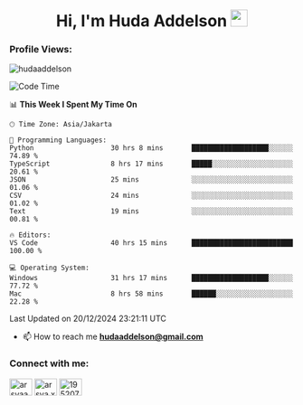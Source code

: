 <h1 align="center">Hi, I'm Huda Addelson 
  <img src="https://media.giphy.com/media/hvRJCLFzcasrR4ia7z/giphy.gif" width="30px"/>
</h1>

<p align="left"> <h3>Profile Views:</h3> <img src="https://komarev.com/ghpvc/?username=huda-addelson&label=Profile%20views&color=0e75b6&style=flat" alt="hudaaddelson" /> </p>

<!--START_SECTION:waka-->
![Code Time](http://img.shields.io/badge/Code%20Time-76%20hrs%2043%20mins-blue)

📊 **This Week I Spent My Time On** 

```text
🕑︎ Time Zone: Asia/Jakarta

💬 Programming Languages: 
Python                   30 hrs 8 mins       ███████████████████░░░░░░   74.89 % 
TypeScript               8 hrs 17 mins       █████░░░░░░░░░░░░░░░░░░░░   20.61 % 
JSON                     25 mins             ░░░░░░░░░░░░░░░░░░░░░░░░░   01.06 % 
CSV                      24 mins             ░░░░░░░░░░░░░░░░░░░░░░░░░   01.02 % 
Text                     19 mins             ░░░░░░░░░░░░░░░░░░░░░░░░░   00.81 % 

🔥 Editors: 
VS Code                  40 hrs 15 mins      █████████████████████████   100.00 % 

💻 Operating System: 
Windows                  31 hrs 17 mins      ███████████████████░░░░░░   77.72 % 
Mac                      8 hrs 58 mins       ██████░░░░░░░░░░░░░░░░░░░   22.28 % 
```


 Last Updated on 20/12/2024 23:21:11 UTC
<!--END_SECTION:waka-->

- 📫 How to reach me **hudaaddelson@gmail.com**

<h3 align="left">Connect with me:</h3>
<p align="left">
<a href="https://www.linkedin.com/in/muhammad-khoirul-huda-559006139/" target="blank"><img align="center" src="https://raw.githubusercontent.com/rahuldkjain/github-profile-readme-generator/master/src/images/icons/Social/linked-in-alt.svg" alt="arsyaadi" height="30" width="40" /></a>
<a href="https://fb.com/khoirul.huda.35513" target="blank"><img align="center" src="https://raw.githubusercontent.com/rahuldkjain/github-profile-readme-generator/master/src/images/icons/Social/facebook.svg" alt="arsya.xkz" height="30" width="40" /></a>
<a href="https://stackoverflow.com/users/19123792" target="blank"><img align="center" src="https://raw.githubusercontent.com/rahuldkjain/github-profile-readme-generator/master/src/images/icons/Social/stack-overflow.svg" alt="19520749" height="30" width="40" /></a>
</p>
